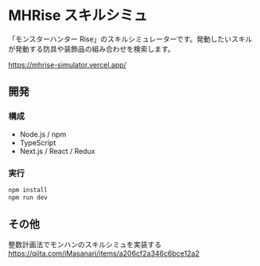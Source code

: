 # MHRise スキルシミュ

「モンスターハンター Rise」のスキルシミュレーターです。発動したいスキルが発動する防具や装飾品の組み合わせを検索します。

https://mhrise-simulator.vercel.app/

## 開発

### 構成

- Node.js / npm
- TypeScript
- Next.js / React / Redux

### 実行

```bash
npm install
npm run dev
```

## その他

整数計画法でモンハンのスキルシミュを実装する
https://qiita.com/iMasanari/items/a206cf2a346c6bce12a2
